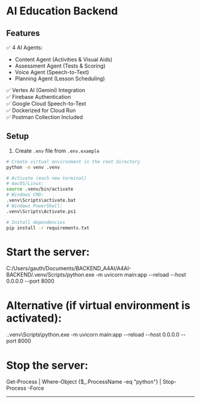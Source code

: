 # AI Education Backend

## Features
✅ 4 AI Agents:
- Content Agent (Activities & Visual Aids)
- Assessment Agent (Tests & Scoring)
- Voice Agent (Speech-to-Text)
- Planning Agent (Lesson Scheduling)

✅ Vertex AI (Gemini) Integration  
✅ Firebase Authentication  
✅ Google Cloud Speech-to-Text  
✅ Dockerized for Cloud Run  
✅ Postman Collection Included  

## Setup
1. Create `.env` file from `.env.example`

```bash
# Create virtual environment in the root directory
python -m venv .venv

# Activate (each new terminal)
# macOS/Linux:
source .venv/bin/activate
# Windows CMD:
.venv\Scripts\activate.bat
# Windows PowerShell:
.venv\Scripts\Activate.ps1

# Install dependencies
pip install -r requirements.txt
```

# Start the server:

C:/Users/gauth/Documents/BACKEND_A4AI/A4AI-BACKEND/.venv/Scripts/python.exe -m uvicorn main:app --reload --host 0.0.0.0 --port 8000

# Alternative (if virtual environment is activated):
.\.venv\Scripts\python.exe -m uvicorn main:app --reload --host 0.0.0.0 --port 8000

# Stop the server:

Get-Process | Where-Object {$_.ProcessName -eq "python"} | Stop-Process -Force

---
